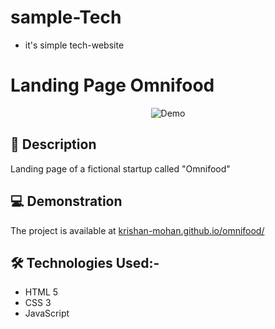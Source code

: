 # sample-Tech

- it's simple tech-website

# Landing Page Omnifood

</h2>
<div align="center">
  <img alt="Demo" src="./img/Screenshot (75).png" />
</div>

## 📖 Description
Landing page of a fictional startup called "Omnifood"

## 💻 Demonstration

The project is available at [krishan-mohan.github.io/omnifood/](krishan-mohan.github.io/omnifood/)


## 🛠️ Technologies Used:-

-   HTML 5
-   CSS 3
-   JavaScript
